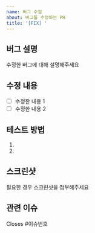 ```yaml
---
name: 버그 수정
about: 버그를 수정하는 PR
title: '[FIX] '
---
```


## 버그 설명
수정한 버그에 대해 설명해주세요

## 수정 내용
- [ ] 수정한 내용 1
- [ ] 수정한 내용 2

## 테스트 방법
1. 
2. 

## 스크린샷
필요한 경우 스크린샷을 첨부해주세요

## 관련 이슈
Closes #이슈번호